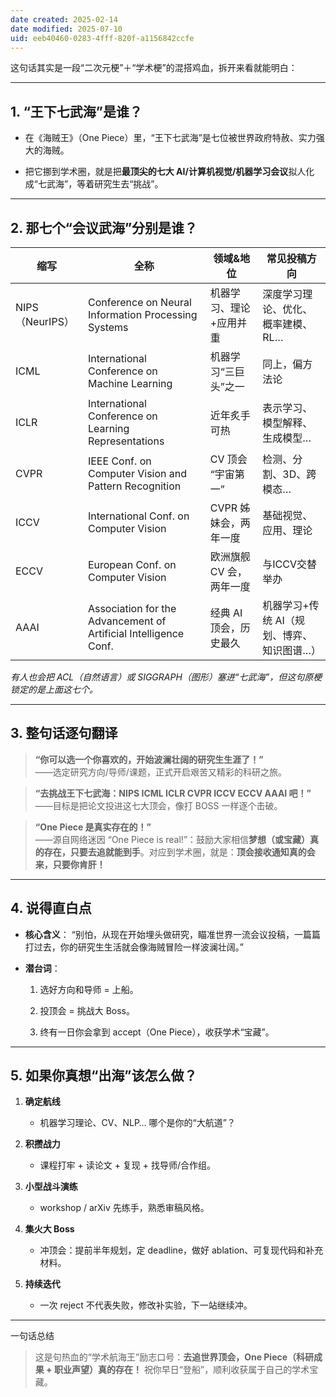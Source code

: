 ```yaml
---
date created: 2025-02-14
date modified: 2025-07-10
uid: eeb40460-0283-4fff-820f-a1156842ccfe
---
```


这句话其实是一段“二次元梗”＋“学术梗”的混搭鸡血，拆开来看就能明白：

---

## 1. “王下七武海”是谁？

- 在《海贼王》（One Piece）里，“王下七武海”是七位被世界政府特赦、实力强大的海贼。
    
- 把它挪到学术圈，就是把**最顶尖的七大 AI/计算机视觉/机器学习会议**拟人化成“七武海”，等着研究生去“挑战”。
    

---

## 2. 那七个“会议武海”分别是谁？

|缩写|全称|领域&地位|常见投稿方向|
|---|---|---|---|
|NIPS（NeurIPS）|Conference on Neural Information Processing Systems|机器学习、理论+应用并重|深度学习理论、优化、概率建模、RL…|
|ICML|International Conference on Machine Learning|机器学习“三巨头”之一|同上，偏方法论|
|ICLR|International Conference on Learning Representations|近年炙手可热|表示学习、模型解释、生成模型…|
|CVPR|IEEE Conf. on Computer Vision and Pattern Recognition|CV 顶会 “宇宙第一”|检测、分割、3D、跨模态…|
|ICCV|International Conf. on Computer Vision|CVPR 姊妹会，两年一度|基础视觉、应用、理论|
|ECCV|European Conf. on Computer Vision|欧洲旗舰 CV 会，两年一度|与ICCV交替举办|
|AAAI|Association for the Advancement of Artificial Intelligence Conf.|经典 AI 顶会，历史最久|机器学习+传统 AI（规划、博弈、知识图谱…）|

_有人也会把 ACL（自然语言）或 SIGGRAPH（图形）塞进“七武海”，但这句原梗锁定的是上面这七个。_

---

## 3. 整句话逐句翻译

> **“你可以选一个你喜欢的，开始波澜壮阔的研究生生涯了！”**  
>——选定研究方向/导师/课题，正式开启艰苦又精彩的科研之旅。

> **“去挑战王下七武海：NIPS ICML ICLR CVPR ICCV ECCV AAAI 吧！”**  
>——目标是把论文投进这七大顶会，像打 BOSS 一样逐个击破。

> **“One Piece 是真实存在的！”**  
>——源自网络迷因 “One Piece is real!”：鼓励大家相信**梦想（或宝藏）真的存在，只要去追就能到手**。对应到学术圈，就是：**顶会接收通知真的会来，只要你肯肝！**

---

## 4. 说得直白点

- **核心含义**：
    “别怕，从现在开始埋头做研究，瞄准世界一流会议投稿，一篇篇打过去，你的研究生生活就会像海贼冒险一样波澜壮阔。”
    
- **潜台词**：
    
    1. 选好方向和导师 = 上船。
        
    2. 投顶会 = 挑战大 Boss。
        
    3. 终有一日你会拿到 accept（One Piece），收获学术“宝藏”。
        

---

## 5. 如果你真想“出海”该怎么做？

1. **确定航线**
    
    - 机器学习理论、CV、NLP… 哪个是你的“大航道”？
        
2. **积攒战力**
    
    - 课程打牢 + 读论文 + 复现 + 找导师/合作组。
        
3. **小型战斗演练**
    
    - workshop / arXiv 先练手，熟悉审稿风格。
        
4. **集火大 Boss**
    
    - 冲顶会：提前半年规划，定 deadline，做好 ablation、可复现代码和补充材料。
        
5. **持续迭代**
    
    - 一次 reject 不代表失败，修改补实验，下一站继续冲。
        

---

一句话总结

> 这是句热血的“学术航海王”励志口号：**去追世界顶会，One Piece（科研成果 + 职业声望）真的存在！** 祝你早日“登船”，顺利收获属于自己的学术宝藏。
